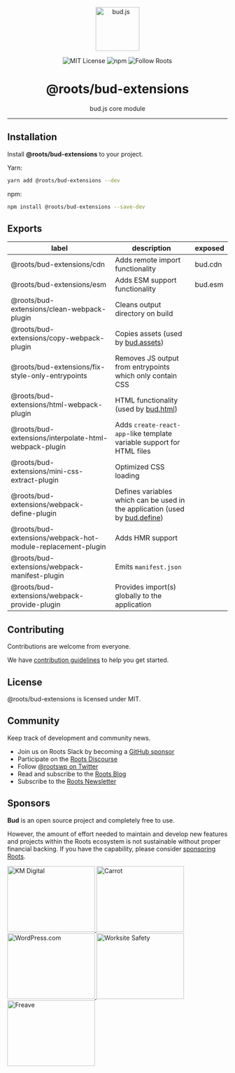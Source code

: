 <p align="center"><img src="https://cdn.roots.io/app/uploads/logo-bud.svg" height="100" alt="bud.js" /></p>

<p align="center">
  <img alt="MIT License" src="https://img.shields.io/github/license/roots/bud?color=%23525ddc&style=flat-square" />
  <img alt="npm" src="https://img.shields.io/npm/v/@roots/bud.svg?color=%23525ddc&style=flat-square" />
  <img alt="Follow Roots" src="https://img.shields.io/twitter/follow/rootswp.svg?color=%23525ddc&style=flat-square" />
</p>

<h1 align="center"><strong>@roots/bud-extensions</strong></h1>

<p align="center">
  bud.js core module
</p>

---

## Installation

Install **@roots/bud-extensions** to your project.

Yarn:

```sh
yarn add @roots/bud-extensions --dev
```

npm:

```sh
npm install @roots/bud-extensions --save-dev
```

## Exports

| label                                                       | description                                                                                                       | exposed |
| ----------------------------------------------------------- | ----------------------------------------------------------------------------------------------------------------- | ------- |
| @roots/bud-extensions/cdn                                   | Adds remote import functionality                                                                                  | bud.cdn |
| @roots/bud-extensions/esm                                   | Adds ESM support functionality                                                                                    | bud.esm |
| @roots/bud-extensions/clean-webpack-plugin                  | Cleans output directory on build                                                                                  |         |
| @roots/bud-extensions/copy-webpack-plugin                   | Copies assets (used by [bud.assets](https://bud.js.org/docs/bud.assets))                                          |         |
| @roots/bud-extensions/fix-style-only-entrypoints            | Removes JS output from entrypoints which only contain CSS                                                         |         |
| @roots/bud-extensions/html-webpack-plugin                   | HTML functionality (used by [bud.html](https://bud.js.org/docs/bud.html))                                         |         |
| @roots/bud-extensions/interpolate-html-webpack-plugin       | Adds `create-react-app`-like template variable support for HTML files                                             |         |
| @roots/bud-extensions/mini-css-extract-plugin               | Optimized CSS loading                                                                                             |         |
| @roots/bud-extensions/webpack-define-plugin                 | Defines variables which can be used in the application (used by [bud.define](https://bud.js.org/docs/bud.define)) |         |
| @roots/bud-extensions/webpack-hot-module-replacement-plugin | Adds HMR support                                                                                                  |         |
| @roots/bud-extensions/webpack-manifest-plugin               | Emits `manifest.json`                                                                                             |         |
| @roots/bud-extensions/webpack-provide-plugin                | Provides import(s) globally to the application                                                                    |         |

## Contributing

Contributions are welcome from everyone.

We have [contribution guidelines](https://github.com/roots/guidelines/blob/master/CONTRIBUTING.md) to help you get started.

## License

@roots/bud-extensions is licensed under MIT.

## Community

Keep track of development and community news.

- Join us on Roots Slack by becoming a [GitHub
  sponsor](https://github.com/sponsors/roots)
- Participate on the [Roots Discourse](https://discourse.roots.io/)
- Follow [@rootswp on Twitter](https://twitter.com/rootswp)
- Read and subscribe to the [Roots Blog](https://roots.io/blog/)
- Subscribe to the [Roots Newsletter](https://roots.io/subscribe/)

## Sponsors

**Bud** is an open source project and completely free to use.

However, the amount of effort needed to maintain and develop new features and projects within the Roots ecosystem is not sustainable without proper financial backing. If you have the capability, please consider [sponsoring Roots](https://github.com/sponsors/roots).

<a href="https://k-m.com/">
<img src="https://cdn.roots.io/app/uploads/km-digital.svg" alt="KM Digital" width="200" height="150"/>
</a>
<a href="https://carrot.com/">
<img src="https://cdn.roots.io/app/uploads/carrot.svg" alt="Carrot" width="200" height="150"/>
</a>
<a href="https://wordpress.com/">
<img src="https://cdn.roots.io/app/uploads/wordpress.svg" alt="WordPress.com" width="200" height="150"/>
</a>
<a href="https://worksitesafety.ca/careers/">
<img src="https://cdn.roots.io/app/uploads/worksite-safety.svg" alt="Worksite Safety" width="200" height="150"/>
</a>
<a href="https://www.freave.com/">
<img src="https://cdn.roots.io/app/uploads/freave.svg" alt="Freave" width="200" height="150"/>
</a>
